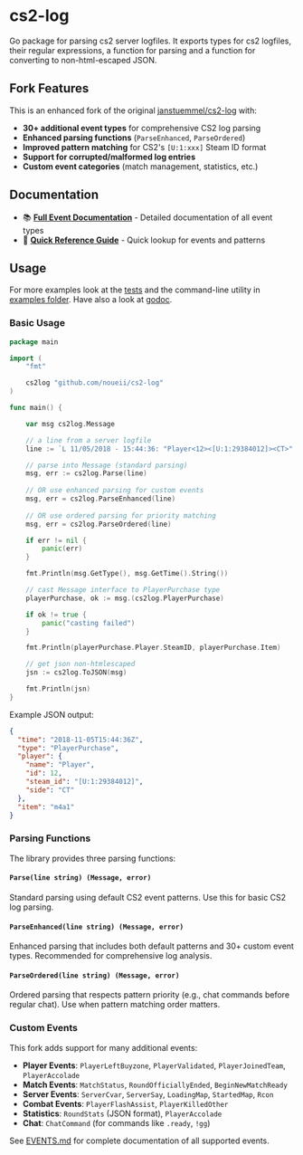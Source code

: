 # cs2-log

Go package for parsing cs2 server logfiles. It exports types for cs2 logfiles, their regular expressions, a function for
parsing and a function for converting to non-html-escaped JSON.

## Fork Features

This is an enhanced fork of the original [janstuemmel/cs2-log](https://github.com/janstuemmel/cs2-log) with:

- **30+ additional event types** for comprehensive CS2 log parsing
- **Enhanced parsing functions** (`ParseEnhanced`, `ParseOrdered`)
- **Improved pattern matching** for CS2's `[U:1:xxx]` Steam ID format
- **Support for corrupted/malformed log entries**
- **Custom event categories** (match management, statistics, etc.)

## Documentation

- 📚 **[Full Event Documentation](./EVENTS.md)** - Detailed documentation of all event types
- 🚀 **[Quick Reference Guide](./EVENTS_QUICK_REFERENCE.md)** - Quick lookup for events and patterns

## Usage

For more examples look at the [tests](./cs2log_test.go) and the command-line utility in [examples folder](./example).
Have also a look at [godoc](http://godoc.org/github.com/janstuemmel/cs2-log).

### Basic Usage

```go
package main

import (
	"fmt"

	cs2log "github.com/noueii/cs2-log"
)

func main() {

	var msg cs2log.Message

	// a line from a server logfile
	line := `L 11/05/2018 - 15:44:36: "Player<12><[U:1:29384012]><CT>" purchased "m4a1"`

	// parse into Message (standard parsing)
	msg, err := cs2log.Parse(line)
	
	// OR use enhanced parsing for custom events
	msg, err = cs2log.ParseEnhanced(line)
	
	// OR use ordered parsing for priority matching
	msg, err = cs2log.ParseOrdered(line)

	if err != nil {
		panic(err)
	}

	fmt.Println(msg.GetType(), msg.GetTime().String())

	// cast Message interface to PlayerPurchase type
	playerPurchase, ok := msg.(cs2log.PlayerPurchase)

	if ok != true {
		panic("casting failed")
	}

	fmt.Println(playerPurchase.Player.SteamID, playerPurchase.Item)

	// get json non-htmlescaped
	jsn := cs2log.ToJSON(msg)

	fmt.Println(jsn)
}
```

Example JSON output:

```json
{
  "time": "2018-11-05T15:44:36Z",
  "type": "PlayerPurchase",
  "player": {
    "name": "Player",
    "id": 12,
    "steam_id": "[U:1:29384012]",
    "side": "CT"
  },
  "item": "m4a1"
}
```

### Parsing Functions

The library provides three parsing functions:

#### `Parse(line string) (Message, error)`
Standard parsing using default CS2 event patterns. Use this for basic CS2 log parsing.

#### `ParseEnhanced(line string) (Message, error)`
Enhanced parsing that includes both default patterns and 30+ custom event types. Recommended for comprehensive log analysis.

#### `ParseOrdered(line string) (Message, error)`
Ordered parsing that respects pattern priority (e.g., chat commands before regular chat). Use when pattern matching order matters.

### Custom Events

This fork adds support for many additional events:

- **Player Events**: `PlayerLeftBuyzone`, `PlayerValidated`, `PlayerJoinedTeam`, `PlayerAccolade`
- **Match Events**: `MatchStatus`, `RoundOfficiallyEnded`, `BeginNewMatchReady`
- **Server Events**: `ServerCvar`, `ServerSay`, `LoadingMap`, `StartedMap`, `Rcon`
- **Combat Events**: `PlayerFlashAssist`, `PlayerKilledOther`
- **Statistics**: `RoundStats` (JSON format), `PlayerAccolade`
- **Chat**: `ChatCommand` (for commands like `.ready`, `!gg`)

See [EVENTS.md](./EVENTS.md) for complete documentation of all supported events.